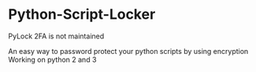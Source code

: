 # Python-Script-Locker
PyLock 2FA is not maintained

An easy way to password protect your python scripts by using encryption
Working on python 2 and 3
